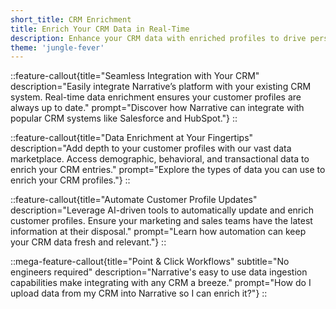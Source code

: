 ```yaml
---
short_title: CRM Enrichment
title: Enrich Your CRM Data in Real-Time
description: Enhance your CRM data with enriched profiles to drive personalized marketing, sales, and customer service interactions.
theme: 'jungle-fever'
---
```


::feature-callout{title="Seamless Integration with Your CRM" description="Easily integrate Narrative’s platform with your existing CRM system. Real-time data enrichment ensures your customer profiles are always up to date." prompt="Discover how Narrative can integrate with popular CRM systems like Salesforce and HubSpot."}
::

::feature-callout{title="Data Enrichment at Your Fingertips" description="Add depth to your customer profiles with our vast data marketplace. Access demographic, behavioral, and transactional data to enrich your CRM entries." prompt="Explore the types of data you can use to enrich your CRM profiles."}
::

::feature-callout{title="Automate Customer Profile Updates" description="Leverage AI-driven tools to automatically update and enrich customer profiles. Ensure your marketing and sales teams have the latest information at their disposal." prompt="Learn how automation can keep your CRM data fresh and relevant."}
::

::mega-feature-callout{title="Point & Click Workflows" subtitle="No engineers required" description="Narrative's easy to use data ingestion capabilities make integrating with any CRM a breeze." prompt="How do I upload data from my CRM into Narrative so I can enrich it?"}
::